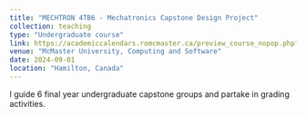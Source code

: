 ```yaml
---
title: "MECHTRON 4TB6 - Mechatronics Capstone Design Project"
collection: teaching
type: "Undergraduate course"
link: https://academiccalendars.romcmaster.ca/preview_course_nopop.php?catoid=53&coid=265851
venue: "McMaster University, Computing and Software"
date: 2024-09-01
location: "Hamilton, Canada"
---
```


I guide 6 final year undergraduate capstone groups and partake in grading activities.
